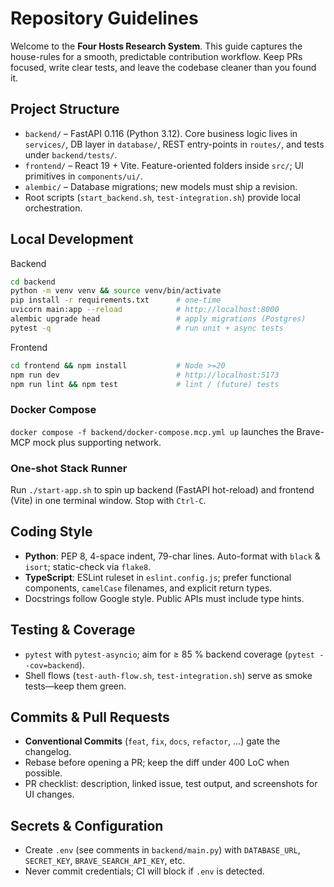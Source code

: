 # Repository Guidelines

Welcome to the **Four Hosts Research System**. This guide captures the house-rules for a smooth, predictable contribution workflow. Keep PRs focused, write clear tests, and leave the codebase cleaner than you found it.

## Project Structure

- `backend/` – FastAPI 0.116 (Python 3.12).  Core business logic lives in `services/`, DB layer in `database/`, REST entry-points in `routes/`, and tests under `backend/tests/`.
- `frontend/` – React 19 + Vite.  Feature-oriented folders inside `src/`; UI primitives in `components/ui/`.
- `alembic/` – Database migrations; new models must ship a revision.
- Root scripts (`start_backend.sh`, `test-integration.sh`) provide local orchestration.

## Local Development

Backend
```bash
cd backend
python -m venv venv && source venv/bin/activate
pip install -r requirements.txt      # one-time
uvicorn main:app --reload            # http://localhost:8000
alembic upgrade head                 # apply migrations (Postgres)
pytest -q                            # run unit + async tests
```

Frontend
```bash
cd frontend && npm install           # Node >=20
npm run dev                          # http://localhost:5173
npm run lint && npm test             # lint / (future) tests
```

### Docker Compose
`docker compose -f backend/docker-compose.mcp.yml up` launches the Brave-MCP mock plus supporting network.

### One-shot Stack Runner

Run `./start-app.sh` to spin up backend (FastAPI hot-reload) and frontend (Vite) in one terminal window.  Stop with `Ctrl-C`.

## Coding Style

- **Python**: PEP 8, 4-space indent, 79-char lines.  Auto-format with `black` & `isort`; static-check via `flake8`.
- **TypeScript**: ESLint ruleset in `eslint.config.js`; prefer functional components, `camelCase` filenames, and explicit return types.
- Docstrings follow Google style.  Public APIs must include type hints.

## Testing & Coverage

- `pytest` with `pytest-asyncio`; aim for ≥ 85 % backend coverage (`pytest --cov=backend`).
- Shell flows (`test-auth-flow.sh`, `test-integration.sh`) serve as smoke tests—keep them green.

## Commits & Pull Requests

- **Conventional Commits** (`feat`, `fix`, `docs`, `refactor`, …) gate the changelog.
- Rebase before opening a PR; keep the diff under 400 LoC when possible.
- PR checklist: description, linked issue, test output, and screenshots for UI changes.

## Secrets & Configuration

- Create `.env` (see comments in `backend/main.py`) with `DATABASE_URL`, `SECRET_KEY`, `BRAVE_SEARCH_API_KEY`, etc.
- Never commit credentials; CI will block if `.env` is detected.
